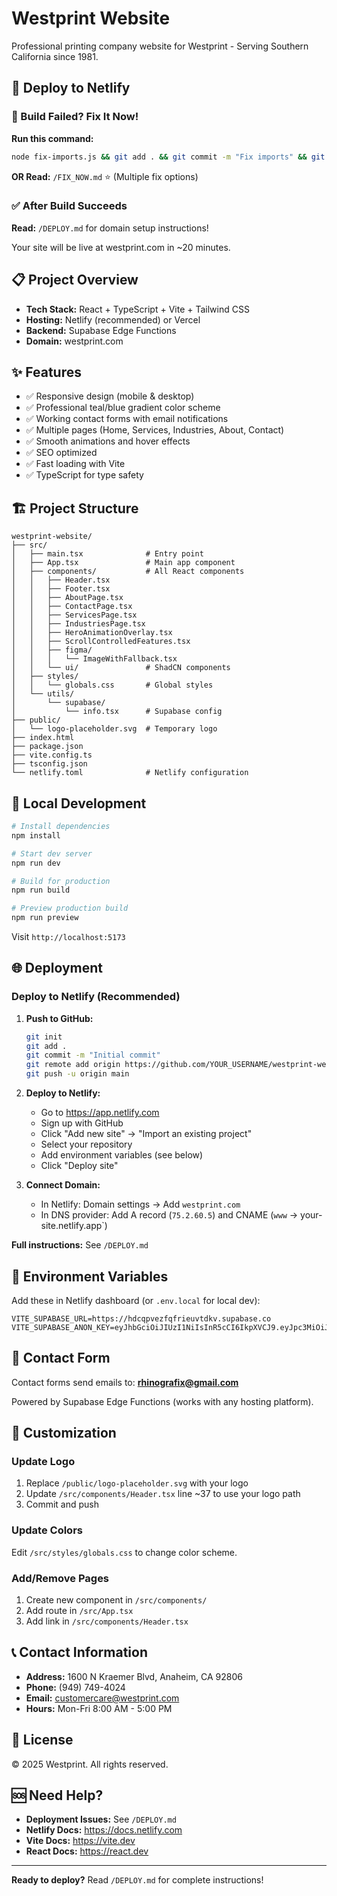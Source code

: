 # Westprint Website

Professional printing company website for Westprint - Serving Southern California since 1981.

## 🚀 Deploy to Netlify

### 🚨 Build Failed? Fix It Now!

**Run this command:**
```bash
node fix-imports.js && git add . && git commit -m "Fix imports" && git push
```

**OR Read:** `/FIX_NOW.md` ⭐ (Multiple fix options)

### ✅ After Build Succeeds

**Read:** `/DEPLOY.md` for domain setup instructions!

Your site will be live at westprint.com in ~20 minutes.

## 📋 Project Overview

- **Tech Stack:** React + TypeScript + Vite + Tailwind CSS
- **Hosting:** Netlify (recommended) or Vercel
- **Backend:** Supabase Edge Functions
- **Domain:** westprint.com

## ✨ Features

- ✅ Responsive design (mobile & desktop)
- ✅ Professional teal/blue gradient color scheme
- ✅ Working contact forms with email notifications
- ✅ Multiple pages (Home, Services, Industries, About, Contact)
- ✅ Smooth animations and hover effects
- ✅ SEO optimized
- ✅ Fast loading with Vite
- ✅ TypeScript for type safety

## 🏗️ Project Structure

```
westprint-website/
├── src/
│   ├── main.tsx              # Entry point
│   ├── App.tsx               # Main app component
│   ├── components/           # All React components
│   │   ├── Header.tsx
│   │   ├── Footer.tsx
│   │   ├── AboutPage.tsx
│   │   ├── ContactPage.tsx
│   │   ├── ServicesPage.tsx
│   │   ├── IndustriesPage.tsx
│   │   ├── HeroAnimationOverlay.tsx
│   │   ├── ScrollControlledFeatures.tsx
│   │   ├── figma/
│   │   │   └── ImageWithFallback.tsx
│   │   └── ui/               # ShadCN components
│   ├── styles/
│   │   └── globals.css       # Global styles
│   └── utils/
│       └── supabase/
│           └── info.tsx      # Supabase config
├── public/
│   └── logo-placeholder.svg  # Temporary logo
├── index.html
├── package.json
├── vite.config.ts
├── tsconfig.json
└── netlify.toml              # Netlify configuration
```

## 🚀 Local Development

```bash
# Install dependencies
npm install

# Start dev server
npm run dev

# Build for production
npm run build

# Preview production build
npm run preview
```

Visit `http://localhost:5173`

## 🌐 Deployment

### Deploy to Netlify (Recommended)

1. **Push to GitHub:**
   ```bash
   git init
   git add .
   git commit -m "Initial commit"
   git remote add origin https://github.com/YOUR_USERNAME/westprint-website.git
   git push -u origin main
   ```

2. **Deploy to Netlify:**
   - Go to https://app.netlify.com
   - Sign up with GitHub
   - Click "Add new site" → "Import an existing project"
   - Select your repository
   - Add environment variables (see below)
   - Click "Deploy site"

3. **Connect Domain:**
   - In Netlify: Domain settings → Add `westprint.com`
   - In DNS provider: Add A record (`75.2.60.5`) and CNAME (`www` → your-site.netlify.app`)

**Full instructions:** See `/DEPLOY.md`

## 🔑 Environment Variables

Add these in Netlify dashboard (or `.env.local` for local dev):

```
VITE_SUPABASE_URL=https://hdcqpvezfqfrieuvtdkv.supabase.co
VITE_SUPABASE_ANON_KEY=eyJhbGciOiJIUzI1NiIsInR5cCI6IkpXVCJ9.eyJpc3MiOiJzdXBhYmFzZSIsInJlZiI6ImhkY3FwdmV6ZnFmcmlldXZ0ZGt2Iiwicm9sZSI6ImFub24iLCJpYXQiOjE3NjA3MTQ2MzEsImV4cCI6MjA3NjI5MDYzMX0.66TzzhiOhSyobSqSa1TJpzRwxbwyCk6O1DmDl6R_QrM
```

## 📧 Contact Form

Contact forms send emails to: **rhinografix@gmail.com**

Powered by Supabase Edge Functions (works with any hosting platform).

## 🎨 Customization

### Update Logo

1. Replace `/public/logo-placeholder.svg` with your logo
2. Update `/src/components/Header.tsx` line ~37 to use your logo path
3. Commit and push

### Update Colors

Edit `/src/styles/globals.css` to change color scheme.

### Add/Remove Pages

1. Create new component in `/src/components/`
2. Add route in `/src/App.tsx`
3. Add link in `/src/components/Header.tsx`

## 📞 Contact Information

- **Address:** 1600 N Kraemer Blvd, Anaheim, CA 92806
- **Phone:** (949) 749-4024
- **Email:** customercare@westprint.com
- **Hours:** Mon-Fri 8:00 AM - 5:00 PM

## 📄 License

© 2025 Westprint. All rights reserved.

## 🆘 Need Help?

- **Deployment Issues:** See `/DEPLOY.md`
- **Netlify Docs:** https://docs.netlify.com
- **Vite Docs:** https://vite.dev
- **React Docs:** https://react.dev

---

**Ready to deploy?** Read `/DEPLOY.md` for complete instructions!
